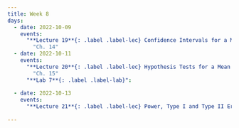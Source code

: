```yaml
---
title: Week 8
days:
  - date: 2022-10-09
    events:
      "**Lecture 19**{: .label .label-lec} Confidence Intervals for a Mean with Known Standard Deviation ":
        "Ch. 14"
  - date: 2022-10-11
    events:
      "**Lecture 20**{: .label .label-lec} Hypothesis Tests for a Mean with Known Standard Deviation ": 
        "Ch. 15"
      "**Lab 7**{: .label .label-lab}":
      
  - date: 2022-10-13
    events:
      "**Lecture 21**{: .label .label-lec} Power, Type I and Type II Error, Sample Size ":
      
---
```

